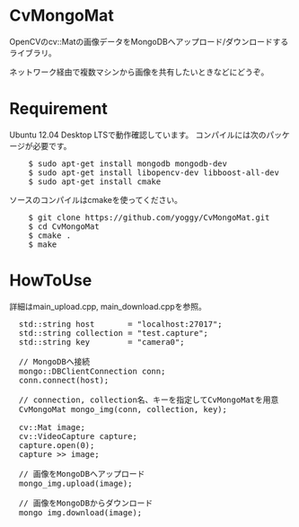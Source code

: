 CvMongoMat
===========
OpenCVのcv::Matの画像データをMongoDBへアップロード/ダウンロードするライブラリ。

ネットワーク経由で複数マシンから画像を共有したいときなどにどうぞ。

Requirement
==========
Ubuntu 12.04 Desktop LTSで動作確認しています。
コンパイルには次のパッケージが必要です。

<pre>
    $ sudo apt-get install mongodb mongodb-dev
    $ sudo apt-get install libopencv-dev libboost-all-dev
    $ sudo apt-get install cmake
</pre>

ソースのコンパイルはcmakeを使ってください。

<pre>
    $ git clone https://github.com/yoggy/CvMongoMat.git
    $ cd CvMongoMat
    $ cmake .
    $ make
</pre>

HowToUse
===========
詳細はmain_upload.cpp, main_download.cppを参照。

<pre>
  std::string host       = "localhost:27017";
  std::string collection = "test.capture";
  std::string key        = "camera0";

  // MongoDBへ接続
  mongo::DBClientConnection conn;
  conn.connect(host);

  // connection, collection名、キーを指定してCvMongoMatを用意
  CvMongoMat mongo_img(conn, collection, key);
  
  cv::Mat image;
  cv::VideoCapture capture;
  capture.open(0);
  capture >> image;
  
  // 画像をMongoDBへアップロード
  mongo_img.upload(image);
  
  // 画像をMongoDBからダウンロード
  mongo_img.download(image);
</pre>

